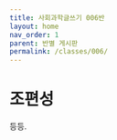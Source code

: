 ```yaml
---
title: 사회과학글쓰기 006반
layout: home
nav_order: 1
parent: 반별 게시판
permalink: /classes/006/
---
```


# 조편성

등등.
